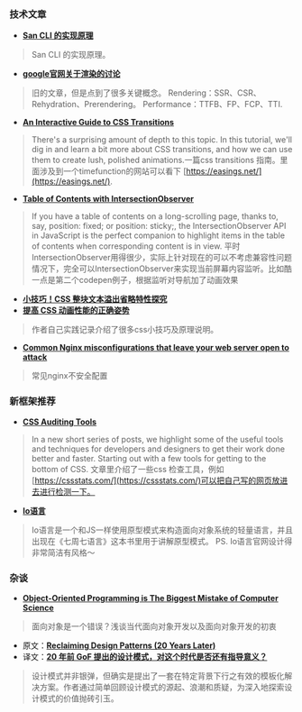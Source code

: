### 技术文章

+ **[San CLI 的实现原理](https://mp.weixin.qq.com/s/-yhs_86CAMnsCxIYwrmMeQ)**

>  San CLI 的实现原理。

+ **[google官网关于渲染的讨论](https://developers.google.com/web/updates/2019/02/rendering-on-the-web)**


> 旧的文章，但是点到了很多关键概念。
Rendering：SSR、CSR、Rehydration、Prerendering。
Performance：TTFB、FP、FCP、TTI.


+ **[An Interactive Guide to CSS Transitions](https://www.joshwcomeau.com/animation/css-transitions/)**

> There's a surprising amount of depth to this topic. In this tutorial, we'll dig in and learn a bit more about CSS transitions, and how we can use them to create lush, polished animations.一篇css transitions 指南。里面涉及到一个timefunction的网站可以看下 [https://easings.net/](https://easings.net/).

+ **[Table of Contents with IntersectionObserver](https://css-tricks.com/table-of-contents-with-intersectionobserver/)**

> If you have a table of contents on a long-scrolling page, thanks to, say, position: fixed; or position: sticky;, the IntersectionObserver API in JavaScript is the perfect companion to highlight items in the table of contents when corresponding content is in view. 平时IntersectionObserver用得很少，实际上针对现在的可以不考虑兼容性问题情况下，完全可以IntersectionObserver来实现当前屏幕内容监听。比如酷一点是第二个codepen例子，根据监听对导航加了动画效果


+ **[小技巧！CSS 整块文本溢出省略特性探究](https://www.cnblogs.com/coco1s/p/14522234.html)**
+ **[提高 CSS 动画性能的正确姿势](https://github.com/chokcoco/iCSS/issues/11)**

> 作者自己实践记录介绍了很多css小技巧及原理说明。
+ **[Common Nginx misconfigurations that leave your web server open to attack](https://blog.detectify.com/2020/11/10/common-nginx-misconfigurations/)**
> 常见nginx不安全配置

### 新框架推荐
+ **[CSS Auditing Tools](https://www.smashingmagazine.com/2021/03/css-auditing-tools/)**

> In a new short series of posts, we highlight some of the useful tools and techniques for developers and designers to get their work done better and faster. Starting out with a few tools for getting to the bottom of CSS. 文章里介绍了一些css 检查工具，例如[https://cssstats.com/](https://cssstats.com/)可以把自己写的网页放进去进行检测一下。

+ **[Io语言](https://iolanguage.org)**

> Io语言是一个和JS一样使用原型模式来构造面向对象系统的轻量语言，并且出现在《七周七语言》这本书里用于讲解原型模式。
> PS. Io语言官网设计得非常简洁有风格～

### 杂谈

+ **[Object-Oriented Programming is The Biggest Mistake of Computer Science](https://suzdalnitski.com/oop-will-make-you-suffer-846d072b4dce)**

> 面向对象是一个错误？浅谈当代面向对象开发以及面向对象开发的初衷

+ 原文：**[Reclaiming Design Patterns (20 Years Later)](http://blogs.tedneward.com/post/reclaiming-design-patterns/)**
+ 译文：**[20 年前 GoF 提出的设计模式，对这个时代是否还有指导意义？](https://www.infoq.cn/article/design-patterns-proposed-by-gof-20-years-ago)**

> 设计模式并非银弹，但确实是提出了一套在特定背景下行之有效的模板化解决方案。作者通过简单回顾设计模式的源起、浪潮和质疑，为深入地探索设计模式的价值抛砖引玉。
